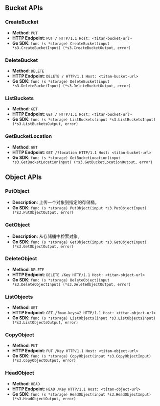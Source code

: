 
## Bucket APIs

### CreateBucket
- **Method**: `PUT`
- **HTTP Endpoint**: `PUT / HTTP/1.1 Host: <titan-bucket-url>`
- **Go SDK**: `func (s *storage) CreateBucket(input *s3.CreateBucketInput) (*s3.CreateBucketOutput, error)`

### DeleteBucket
- **Method**: `DELETE`
- **HTTP Endpoint**: `DELETE / HTTP/1.1 Host: <titan-bucket-url>`
- **Go SDK**: `func (s *storage) DeleteBucket(input *s3.DeleteBucketInput) (*s3.DeleteBucketOutput, error)`

### ListBuckets
- **Method**: `GET`
- **HTTP Endpoint**: `GET / HTTP/1.1 Host: <titan-bucket-url>`
- **Go SDK**: `func (s *storage) ListBuckets(input *s3.ListBucketsInput) (*s3.ListBucketsOutput, error)`

### GetBucketLocation
- **Method**: `GET`
- **HTTP Endpoint**: `GET /?location HTTP/1.1 Host: <titan-bucket-url>`
- **Go SDK**: `func (s *storage) GetBucketLocation(input *s3.GetBucketLocationInput) (*s3.GetBucketLocationOutput, error)`

## Object APIs

### PutObject
- **Description**: 上传一个对象到指定的存储桶。
- **Go SDK**: `func (s *storage) PutObject(input *s3.PutObjectInput) (*s3.PutObjectOutput, error)`

### GetObject
- **Description**: 从存储桶中检索对象。
- **Go SDK**: `func (s *storage) GetObject(input *s3.GetObjectInput) (*s3.GetObjectOutput, error)`

### DeleteObject
- **Method**: `DELETE`
- **HTTP Endpoint**: `DELETE /Key HTTP/1.1 Host: <titan-object-url>`
- **Go SDK**: `func (s *storage) DeleteObject(input *s3.DeleteObjectInput) (*s3.DeleteObjectOutput, error)`

### ListObjects
- **Method**: `GET`
- **HTTP Endpoint**: `GET /?max-keys=2 HTTP/1.1 Host: <titan-object-url>`
- **Go SDK**: `func (s *storage) ListObjects(input *s3.ListObjectsInput) (*s3.ListObjectsOutput, error)`

### CopyObject
- **Method**: `PUT`
- **HTTP Endpoint**: `PUT /Key HTTP/1.1 Host: <titan-object-url>`
- **Go SDK**: `func (s *storage) CopyObject(input *s3.CopyObjectInput) (*s3.CopyObjectOutput, error)`

### HeadObject
- **Method**: `HEAD`
- **HTTP Endpoint**: `HEAD /Key HTTP/1.1 Host: <titan-object-url>`
- **Go SDK**: `func (s *storage) HeadObject(input *s3.HeadObjectInput) (*s3.HeadObjectOutput, error)`
